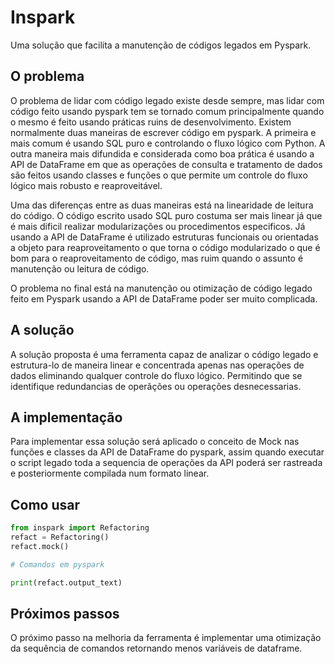 # Inspark
Uma solução que facilita a manutenção de códigos legados em Pyspark.

## O problema

O problema de lidar com código legado existe desde sempre, mas lidar com código feito usando pyspark tem se tornado comum principalmente quando o mesmo é feito usando práticas ruins de desenvolvimento. Existem normalmente duas maneiras de escrever código em pyspark. A primeira e mais comum é usando SQL puro e controlando o fluxo lógico com Python. A outra maneira mais difundida e considerada como boa prática é usando a API de DataFrame em que as operações de consulta e tratamento de dados são feitos usando classes e funções o que permite um controle do fluxo lógico mais robusto e reaproveitável.

Uma das diferenças entre as duas maneiras está na linearidade de leitura do código. O código escrito usado SQL puro costuma ser mais linear já que é mais dificil realizar modularizações ou procedimentos especificos. Já usando a API de DataFrame é utilizado estruturas funcionais ou orientadas a objeto para reaproveitamento o que torna o código modularizado o que é bom para o reaproveitamento de código, mas ruim quando o assunto é manutenção ou leitura de código.

O problema no final está na manutenção ou otimização de código legado feito em Pyspark usando a API de DataFrame poder ser muito complicada.


## A solução

A solução proposta é uma ferramenta capaz de analizar o código legado e estrutura-lo de maneira linear e concentrada apenas nas operações de dados eliminando qualquer controle do fluxo lógico. Permitindo que se identifique redundancias de operãções ou operações desnecessarias.

## A implementação

Para implementar essa solução será aplicado o conceito de Mock nas funções e classes da API de DataFrame do pyspark, assim quando executar o script legado toda a sequencia de operações da API poderá ser rastreada e posteriormente compilada num formato linear.

## Como usar

```python
from inspark import Refactoring
refact = Refactoring()
refact.mock()

# Comandos em pyspark

print(refact.output_text)
```

## Próximos passos

O próximo passo na melhoria da ferramenta é implementar uma otimização da sequência de comandos retornando menos variáveis de dataframe.
